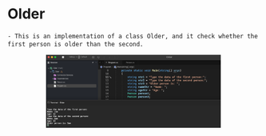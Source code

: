 # Older

    - This is an implementation of a class Older, and it check whether the first person is older than the second.

<p align="center">
  <img src="./screenshots/example1.png" width="350" title="Console">
</p>
